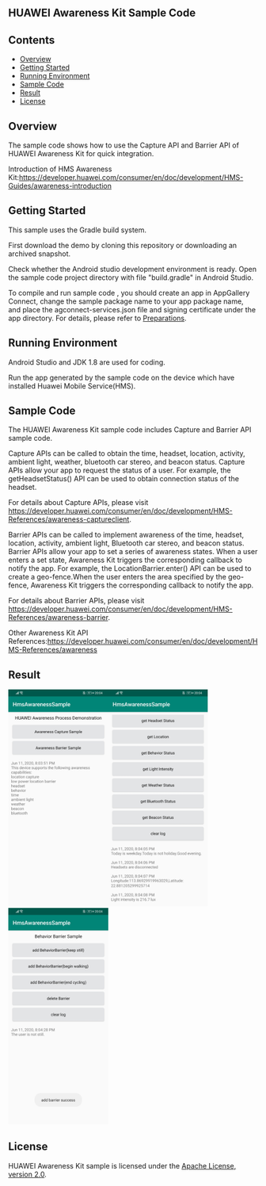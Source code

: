 ## HUAWEI Awareness Kit Sample Code

## Contents

- [Overview](#overview)
- [Getting Started](#getting-started)
- [Running Environment](#running-environment)
- [Sample Code](#sample-code)
- [Result](#result)
- [License](#license)

## Overview

The sample code shows how to use the Capture API and Barrier API of HUAWEI Awareness Kit for quick integration.

Introduction of HMS Awareness Kit:https://developer.huawei.com/consumer/en/doc/development/HMS-Guides/awareness-introduction

## Getting Started

This sample uses the Gradle build system.

First download the demo by cloning this repository or downloading an archived snapshot.

Check whether the Android studio development environment is ready. Open the sample code project directory with file "build.gradle" in Android Studio. 

To compile and run sample code , you should create an app in AppGallery Connect, change the sample package name to your app package name, and place the agconnect-services.json file and signing certificate under the app directory. For details, please refer to [Preparations](https://developer.huawei.com/consumer/en/doc/development/HMS-Guides/awareness-preparation). 

## Running Environment

Android Studio and JDK 1.8 are used for coding.

Run the app generated by the sample code on the device which have installed Huawei Mobile Service(HMS).

## Sample Code

The HUAWEI Awareness Kit sample code includes Capture and Barrier API sample code.

Capture APIs can be called to obtain the time, headset, location, activity, ambient light, weather, bluetooth car stereo, and beacon status.
Capture APIs allow your app to request the status of a user. For example, the getHeadsetStatus() API can be used to obtain connection status of the headset.

For details about Capture APIs, please visit https://developer.huawei.com/consumer/en/doc/development/HMS-References/awareness-captureclient.

Barrier APIs can be called to implement awareness of the time, headset, location, activity, ambient light, Bluetooth car stereo, and beacon status.
Barrier APIs allow your app to set a series of awareness states. When a user enters a set state, Awareness Kit triggers the corresponding callback to notify the app. For example, the LocationBarrier.enter() API can be used to create a geo-fence.When the user enters the area specified by the geo-fence, Awareness Kit triggers the corresponding callback to notify the app.

For details about Barrier APIs, please visit https://developer.huawei.com/consumer/en/doc/development/HMS-References/awareness-barrier.

Other Awareness Kit API References:https://developer.huawei.com/consumer/en/doc/development/HMS-References/awareness

## Result

<img src="Screenshot_1.jpg" width=40% height=40% ><img src="Screenshot_2.jpg" width=40% height=40% ><img src="Screenshot_3.jpg" width=40% height=40% >



## License

HUAWEI Awareness Kit sample is licensed under the [Apache License, version 2.0](http://www.apache.org/licenses/LICENSE-2.0).

